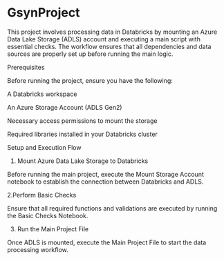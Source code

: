 # GsynProject

<p>
This project involves processing data in Databricks by mounting an Azure Data Lake Storage (ADLS) account and executing a main script with essential checks. The workflow ensures that all dependencies and data sources are properly set up before running the main logic.

Prerequisites

Before running the project, ensure you have the following:

A Databricks workspace

An Azure Storage Account (ADLS Gen2)

Necessary access permissions to mount the storage

Required libraries installed in your Databricks cluster

Setup and Execution Flow

1. Mount Azure Data Lake Storage to Databricks

Before running the main project, execute the Mount Storage Account notebook to establish the connection between Databricks and ADLS.
 
2.Perform Basic Checks

Ensure that all required functions and validations are executed by running the Basic Checks Notebook.

3. Run the Main Project File 

Once ADLS is mounted, execute the Main Project File to start the data processing workflow.


</p>
